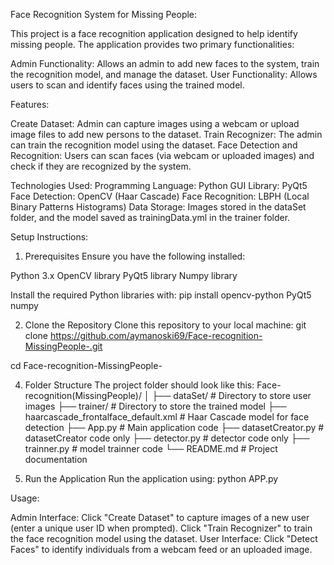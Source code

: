 Face Recognition System for Missing People:

This project is a face recognition application designed to help identify missing people. The application provides two primary functionalities:

  Admin Functionality: Allows an admin to add new faces to the system, train the recognition model, and manage the dataset.
  User Functionality: Allows users to scan and identify faces using the trained model.

Features:

  Create Dataset: Admin can capture images using a webcam or upload image files to add new persons to the dataset.
  Train Recognizer: The admin can train the recognition model using the dataset.
  Face Detection and Recognition: Users can scan faces (via webcam or uploaded images) and check if they are recognized by the system.

Technologies Used:
  Programming Language: Python
  GUI Library: PyQt5
  Face Detection: OpenCV (Haar Cascade)
  Face Recognition: LBPH (Local Binary Patterns Histograms)
  Data Storage: Images stored in the dataSet folder, and the model saved as trainingData.yml in the trainer folder.
  
Setup Instructions:
  1. Prerequisites
  Ensure you have the following installed:

  Python 3.x
  OpenCV library
  PyQt5 library
  Numpy library
  
Install the required Python libraries with:
  pip install opencv-python PyQt5 numpy
  
  2. Clone the Repository
  Clone this repository to your local machine:
    git clone https://github.com/aymanoski69/Face-recognition-MissingPeople-.git

  cd Face-recognition-MissingPeople-
  
  4. Folder Structure
The project folder should look like this:
Face-recognition(MissingPeople)/
│
├── dataSet/                # Directory to store user images
├── trainer/                # Directory to store the trained model
├── haarcascade_frontalface_default.xml  # Haar Cascade model for face detection
├── App.py                 # Main application code
├── datasetCreator.py                 #  datasetCreator code only 
├── detector.py                 # detector code only
├── trainner.py                 # model trainner code
└── README.md               # Project documentation

6. Run the Application
  Run the application using:
    python APP.py

Usage:

  Admin Interface:
  Click "Create Dataset" to capture images of a new user (enter a unique user ID when prompted).
  Click "Train Recognizer" to train the face recognition model using the dataset.
  User Interface:
  Click "Detect Faces" to identify individuals from a webcam feed or an uploaded image.

